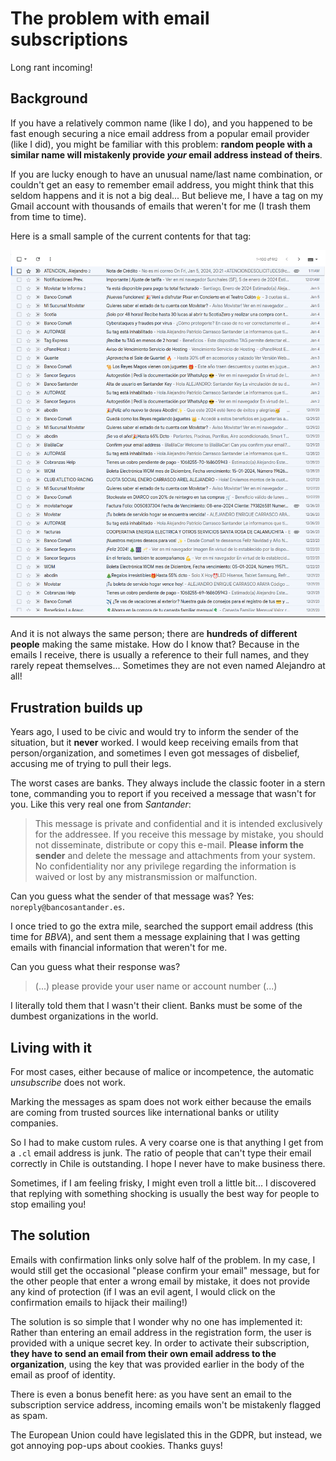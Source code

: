 # The problem with email subscriptions

Long rant incoming!

## Background

If you have a relatively common name (like I do), and you happened to be fast enough securing a nice email address from a popular email provider (like I did), you might be familiar with this problem: **random people with a similar name will mistakenly provide *your* email address instead of theirs**.

If you are lucky enough to have an unusual name/last name combination, or couldn't get an easy to remember email address, you might think that this seldom happens and it is not a big deal... But believe me, I have a tag on my Gmail account with thousands of emails that weren't for me (I trash them from time to time).

Here is a small sample of the current contents for that tag:

![Idiots tag](./unwanted_subscriptions.png)

And it is not always the same person; there are **hundreds of different people** making the same mistake. How do I know that? Because in the emails I receive, there is usually a reference to their full names, and they rarely repeat themselves... Sometimes they are not even named Alejandro at all!

## Frustration builds up

Years ago, I used to be civic and would try to inform the sender of the situation, but it **never** worked. I would keep receiving emails from that person/organization, and sometimes I even got messages of disbelief, accusing me of trying to pull their legs.

The worst cases are banks. They always include the classic footer in a stern tone, commanding you to report if you received a message that wasn't for you. Like this very real one from *Santander*:

> This message is private and confidential and it is intended exclusively for the addressee. If you receive this message by mistake, you should not disseminate, distribute or copy this e-mail. **Please inform the sender** and delete the message and attachments from your system. No confidentiality nor any privilege regarding the information is waived or lost by any mistransmission or malfunction.

Can you guess what the sender of that message was? Yes: `noreply@bancosantander.es`.

I once tried to go the extra mile, searched the support email address (this time for *BBVA*), and sent them a message explaining that I was getting emails with financial information that weren't for me.

Can you guess what their response was?

> (...) please provide your user name or account number (...)

I literally told them that I wasn't their client. Banks must be some of the dumbest organizations in the world.

## Living with it

For most cases, either because of malice or incompetence, the automatic *unsubscribe* does not work.

Marking the messages as spam does not work either because the emails are coming from trusted sources like international banks or utility companies.

So I had to make custom rules. A very coarse one is that anything I get from a `.cl` email address is junk. The ratio of people that can't type their email correctly in Chile is outstanding. I hope I never have to make business there.

Sometimes, if I am feeling frisky, I might even troll a little bit... I discovered that replying with something shocking is usually the best way for people to stop emailing you!

## The solution

Emails with confirmation links only solve half of the problem. In my case, I would still get the occasional "please confirm your email" message, but for the other people that enter a wrong email by mistake, it does not provide any kind of protection (if I was an evil agent, I would click on the confirmation emails to hijack their mailing!)

The solution is so simple that I wonder why no one has implemented it: Rather than entering an email address in the registration form, the user is provided with a unique secret key. In order to activate their subscription, **they have to send an email from their own email address to the organization**, using the key that was provided earlier in the body of the email as proof of identity.

There is even a bonus benefit here: as you have sent an email to the subscription service address, incoming emails won't be mistakenly flagged as spam.

The European Union could have legislated this in the GDPR, but instead, we got annoying pop-ups about cookies. Thanks guys!
